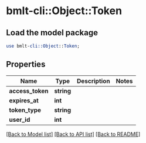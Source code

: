 # bmlt-cli::Object::Token

## Load the model package
```perl
use bmlt-cli::Object::Token;
```

## Properties
Name | Type | Description | Notes
------------ | ------------- | ------------- | -------------
**access_token** | **string** |  | 
**expires_at** | **int** |  | 
**token_type** | **string** |  | 
**user_id** | **int** |  | 

[[Back to Model list]](../README.md#documentation-for-models) [[Back to API list]](../README.md#documentation-for-api-endpoints) [[Back to README]](../README.md)


